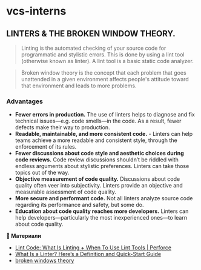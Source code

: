 # vcs-interns

## LINTERS & THE BROKEN WINDOW THEORY.

> Linting is the automated checking of your source code for programmatic and stylistic errors. This is done by using a lint tool (otherwise known as linter). A lint tool is a basic static code analyzer.

> Broken window theory is the concept that each problem that goes unattended in a given environment affects people's attitude toward that environment and leads to more problems.

### Advantages
- **Fewer errors in production.** The use of linters helps to diagnose and fix technical issues—e.g. code smells—in the code. As a result, fewer defects make their way to production.
- **Readable, maintainable, and more consistent code.** -  Linters can help teams achieve a more readable and consistent style, through the enforcement of its rules.
- **Fewer discussions about code style and aesthetic choices during code reviews.** Code review discussions shouldn’t be riddled with endless arguments about stylistic preferences. Linters can take those topics out of the way.
- **Objective measurement of code quality.** Discussions about code quality often veer into subjectivity. Linters provide an objective and measurable assessment of code quality.
- **More secure and performant code.** Not all linters analyze source code regarding its performance and safety, but some do.
- **Education about code quality reaches more developers.** Linters can help developers—particularly the most inexperienced ones—to learn about code quality.

**🔖 Материали** 
- [Lint Code: What Is Linting + When To Use Lint Tools | Perforce](https://www.perforce.com/blog/qac/what-lint-code-and-why-linting-important#what-is)
- [What Is a Linter? Here’s a Definition and Quick-Start Guide](https://www.testim.io/blog/what-is-a-linter-heres-a-definition-and-quick-start-guide/)
- [broken windows theory](https://www.britannica.com/topic/broken-windows-theory)

